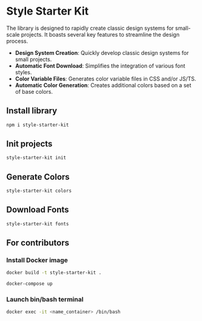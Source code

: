 
# Style Starter Kit


The library is designed to rapidly create classic design systems for small-scale projects. It boasts several key features to streamline the design process.

- **Design System Creation**: Quickly develop classic design systems for small projects.
- **Automatic Font Download**: Simplifies the integration of various font styles.
- **Color Variable Files**: Generates color variable files in CSS and/or JS/TS.
- **Automatic Color Generation**: Creates additional colors based on a set of base colors.


## Install library

```bash
npm i style-starter-kit
```

## Init projects

```bash
style-starter-kit init
```


## Generate Colors
```bash
style-starter-kit colors
```


## Download Fonts
```bash
style-starter-kit fonts
```



## For contributors
### Install Docker image

```bash
docker build -t style-starter-kit .
```

```bash
docker-compose up
```

### Launch bin/bash terminal

```bash
docker exec -it <name_container> /bin/bash
```
